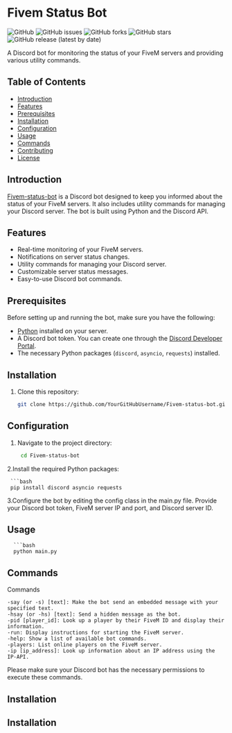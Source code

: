 # Fivem Status Bot

![GitHub](https://img.shields.io/github/license/YourGitHubUsername/Fivem-status-bot)
![GitHub issues](https://img.shields.io/github/issues/YourGitHubUsername/Fivem-status-bot)
![GitHub forks](https://img.shields.io/github/forks/YourGitHubUsername/Fivem-status-bot)
![GitHub stars](https://img.shields.io/github/stars/YourGitHubUsername/Fivem-status-bot)
![GitHub release (latest by date)](https://img.shields.io/github/v/release/YourGitHubUsername/Fivem-status-bot)

A Discord bot for monitoring the status of your FiveM servers and providing various utility commands.

## Table of Contents

- [Introduction](#introduction)
- [Features](#features)
- [Prerequisites](#prerequisites)
- [Installation](#installation)
- [Configuration](#configuration)
- [Usage](#usage)
- [Commands](#commands)
- [Contributing](#contributing)
- [License](#license)

## Introduction

[Fivem-status-bot](https://github.com/YourGitHubUsername/Fivem-status-bot) is a Discord bot designed to keep you informed about the status of your FiveM servers. It also includes utility commands for managing your Discord server. The bot is built using Python and the Discord API.

## Features

- Real-time monitoring of your FiveM servers.
- Notifications on server status changes.
- Utility commands for managing your Discord server.
- Customizable server status messages.
- Easy-to-use Discord bot commands.

## Prerequisites

Before setting up and running the bot, make sure you have the following:

- [Python](https://www.python.org/) installed on your server.
- A Discord bot token. You can create one through the [Discord Developer Portal](https://discord.com/developers/applications).
- The necessary Python packages (`discord`, `asyncio`, `requests`) installed.

## Installation

1. Clone this repository:

   ```bash
   git clone https://github.com/YourGitHubUsername/Fivem-status-bot.git


## Configuration

1. Navigate to the project directory:

     ```bash
      cd Fivem-status-bot

2.Install the required Python packages:

     ```bash
     pip install discord asyncio requests

3.Configure the bot by editing the config class in the main.py file. Provide your Discord bot token, FiveM server IP and port, and Discord server ID.



## Usage

      ```bash
      python main.py

   

## Commands

Commands

    -say (or -s) [text]: Make the bot send an embedded message with your specified text.
    -hsay (or -hs) [text]: Send a hidden message as the bot.
    -pid [player_id]: Look up a player by their FiveM ID and display their information.
    -run: Display instructions for starting the FiveM server.
    -help: Show a list of available bot commands.
    -players: List online players on the FiveM server.
    -ip [ip_address]: Look up information about an IP address using the IP-API.

Please make sure your Discord bot has the necessary permissions to execute these commands.



## Installation

## Installation


